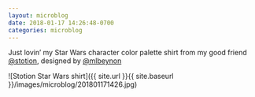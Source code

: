 ```yaml
---
layout: microblog
date: 2018-01-17 14:26:48-0700
categories: microblog
---
```

Just lovin’ my Star Wars character color palette shirt from my good friend [@stotion](https://twitter.com/stotion), designed by [@mlbeynon](https://twitter.com/mlbeynon)

![Stotion Star Wars shirt]({{ site.url }}{{ site.baseurl }}/images/microblog/201801171426.jpg)
